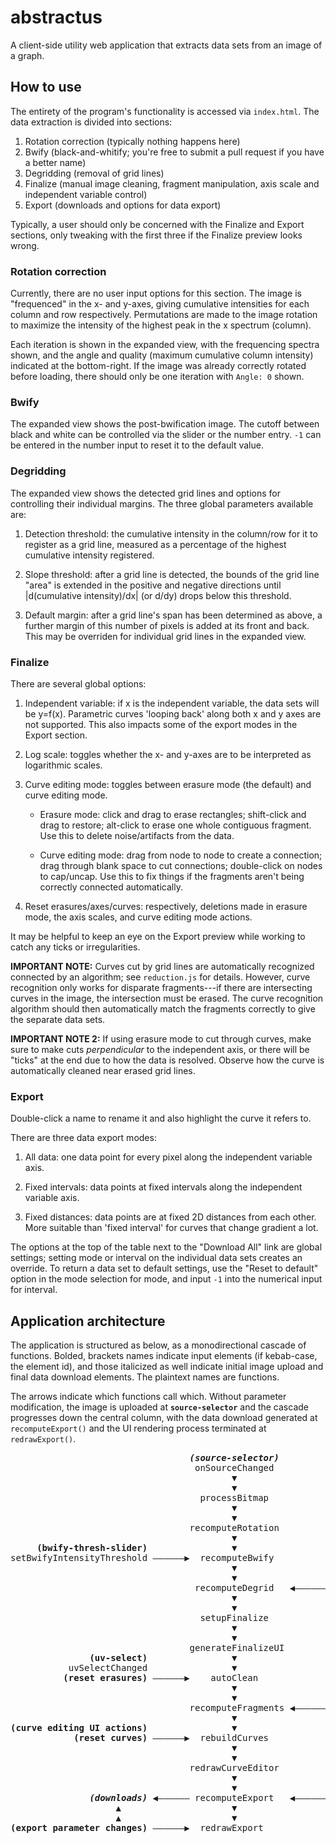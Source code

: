 # abstractus
A client-side utility web application that extracts data sets from an image of a graph.

## How to use

The entirety of the program's functionality is accessed via `index.html`. The data extraction is divided into sections:

1. Rotation correction (typically nothing happens here)
2. Bwify (black-and-whitify; you're free to submit a pull request if you have a better name)
3. Degridding (removal of grid lines)
4. Finalize (manual image cleaning, fragment manipulation, axis scale and independent variable control)
5. Export (downloads and options for data export)

Typically, a user should only be concerned with the Finalize and Export sections, only tweaking with the first three if the Finalize preview looks wrong.

### Rotation correction

Currently, there are no user input options for this section. The image is "frequenced" in the x- and y-axes, giving cumulative intensities for each column and row respectively. Permutations are made to the image rotation to maximize the intensity of the highest peak in the x spectrum (column).

Each iteration is shown in the expanded view, with the frequencing spectra shown, and the angle and quality (maximum cumulative column intensity) indicated at the bottom-right. If the image was already correctly rotated before loading, there should only be one iteration with `Angle: 0` shown.

### Bwify

The expanded view shows the post-bwification image. The cutoff between black and white can be controlled via the slider or the number entry. `-1` can be entered in the number input to reset it to the default value.

### Degridding

The expanded view shows the detected grid lines and options for controlling their individual margins. The three global parameters available are:

1. Detection threshold: the cumulative intensity in the column/row for it to register as a grid line, measured as a percentage of the highest cumulative intensity registered.

2. Slope threshold: after a grid line is detected, the bounds of the grid line "area" is extended in the positive and negative directions until |d(cumulative intensity)/dx| (or d/dy) drops below this threshold.

3. Default margin: after a grid line's span has been determined as above, a further margin of this number of pixels is added at its front and back. This may be overriden for individual grid lines in the expanded view.

### Finalize

There are several global options:

1. Independent variable: if x is the independent variable, the data sets will be y=f(x). Parametric curves 'looping back' along both x and y axes are not supported. This also impacts some of the export modes in the Export section.

2. Log scale: toggles whether the x- and y-axes are to be interpreted as logarithmic scales.

3. Curve editing mode: toggles between erasure mode (the default) and curve editing mode.

    - Erasure mode: click and drag to erase rectangles; shift-click and drag to restore; alt-click to erase one whole contiguous fragment. Use this to delete noise/artifacts from the data.

    - Curve editing mode: drag from node to node to create a connection; drag through blank space to cut connections; double-click on nodes to cap/uncap. Use this to fix things if the fragments aren't being correctly connected automatically.

3. Reset erasures/axes/curves: respectively, deletions made in erasure mode, the axis scales, and curve editing mode actions.

It may be helpful to keep an eye on the Export preview while working to catch any ticks or irregularities.

**IMPORTANT NOTE:** Curves cut by grid lines are automatically recognized connected by an algorithm; see `reduction.js` for details. However, curve recognition only works for disparate fragments---if there are intersecting curves in the image, the intersection must be erased. The curve recognition algorithm should then automatically match the fragments correctly to give the separate data sets.

**IMPORTANT NOTE 2:** If using erasure mode to cut through curves, make sure to make cuts *perpendicular* to the independent axis, or there will be "ticks" at the end due to how the data is resolved. Observe how the curve is automatically cleaned near erased grid lines.

### Export

Double-click a name to rename it and also highlight the curve it refers to.

There are three data export modes:

1. All data: one data point for every pixel along the independent variable axis.

2. Fixed intervals: data points at fixed intervals along the independent variable axis.

3. Fixed distances: data points are at fixed 2D distances from each other. More suitable than 'fixed interval' for curves that change gradient a lot.

The options at the top of the table next to the "Download All" link are global settings; setting mode or interval on the individual data sets creates an override. To return a data set to default settings, use the "Reset to default" option in the mode selection for mode, and input `-1` into the numerical input for interval.  

## Application architecture

The application is structured as below, as a monodirectional cascade of functions. Bolded, brackets names indicate input elements (if kebab-case, the element id), and those italicized as well indicate initial image upload and final data download elements. The plaintext names are functions.

The arrows indicate which functions call which. Without parameter modification, the image is uploaded at **`source-selector`** and the cascade progresses down the central column, with the data download generated at `recomputeExport()` and the UI rendering process terminated at `redrawExport()`.

<pre>
                                  <i><b>(source-selector)</b></i>
                                   onSourceChanged
                                          ▼
                                          ▼
                                    processBitmap
                                          ▼
                                          ▼
                                  recomputeRotation          | <b>(degrid-detection-slider)</b>
                                          ▼                  | setDegridDetectionThreshold
     <b>(bwify-thresh-slider)</b>                ▼                  | <b>(degrid-slope-slider)</b>
setBwifyIntensityThreshold ——————▶  recomputeBwify           | setDegridSlopeThreshold
                                          ▼                  | <b>(degrid-defmargin-number)</b>
                                          ▼                  | setDegridDefaultMargin
                                   recomputeDegrid   ◀—————— | <b>(individual grid line controls)</b>
                                          ▼
                                          ▼
                                    setupFinalize
                                          ▼
                                          ▼
                                  generateFinalizeUI
               <b>(uv-select)</b>                ▼ 
           uvSelectChanged                ▼
          <b>(reset erasures)</b> ——————▶    autoClean
                                          ▼
                                          ▼
                                  recomputeFragments ◀—————— <b>(clean UI actions)</b>
                                          ▼
<b>(curve editing UI actions)</b>                ▼
            <b>(reset curves)</b> ——————▶  rebuildCurves
                                          ▼                  | <b>(x-min-input, x-max-input,</b>
                                          ▼                  | <b> y-min-input, y-max-input)</b>
                                  redrawCurveEditor          | setBounds
                                          ▼                  | <b>(x-log, y-log)</b>
                                          ▼                  | setLog
               <i><b>(downloads)</b></i> ◀—————— recomputeExport   ◀—————— | <b>(reset axes)</b>
                    ▲                     ▼
                    ▲                     ▼
<b>(export parameter changes)</b> ——————▶  redrawExport
</pre>
